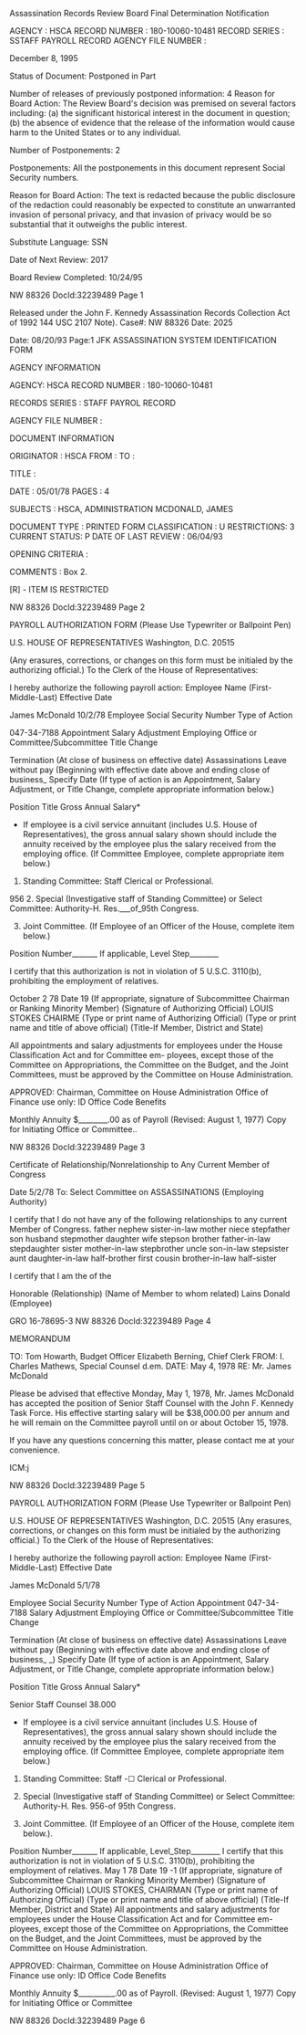 Assassination Records Review Board
Final Determination Notification

AGENCY : HSCA
RECORD NUMBER : 180-10060-10481
RECORD SERIES : SSTAFF PAYROLL RECORD
AGENCY FILE NUMBER :

December 8, 1995

Status of Document: Postponed in Part

Number of releases of previously postponed information: 4
Reason for Board Action: The Review Board's decision was premised on several factors
including: (a) the significant historical interest in the document in question; (b) the
absence of evidence that the release of the information would cause harm to the United
States or to any individual.

Number of Postponements: 2

Postponements: All the postponements in this document represent Social Security numbers.

Reason for Board Action: The text is redacted because the public disclosure of the redaction could
reasonably be expected to constitute an unwarranted invasion of personal privacy, and that invasion of
privacy would be so substantial that it outweighs the public interest.

Substitute Language: SSN

Date of Next Review: 2017

Board Review Completed: 10/24/95

NW 88326
DocId:32239489 Page 1

Released under the John F. Kennedy Assassination Records Collection Act of
1992 144 USC 2107 Note). Case#: NW 88326 Date: 2025

Date: 08/20/93
Page:1
JFK ASSASSINATION SYSTEM
IDENTIFICATION FORM

AGENCY INFORMATION

AGENCY: HSCA
RECORD NUMBER : 180-10060-10481

RECORDS SERIES :
STAFF PAYROL RECORD

AGENCY FILE NUMBER :

DOCUMENT INFORMATION

ORIGINATOR : HSCA
FROM :
TO :

TITLE :

DATE : 05/01/78
PAGES : 4

SUBJECTS :
HSCA, ADMINISTRATION
MCDONALD, JAMES

DOCUMENT TYPE : PRINTED FORM
CLASSIFICATION : U
RESTRICTIONS: 3
CURRENT STATUS: P
DATE OF LAST REVIEW : 06/04/93

OPENING CRITERIA :

COMMENTS :
Box 2.

[R] - ITEM IS RESTRICTED

NW 88326
DocId:32239489 Page 2

PAYROLL AUTHORIZATION FORM
(Please Use Typewriter
or Ballpoint Pen)

U.S. HOUSE OF REPRESENTATIVES
Washington, D.C. 20515

(Any erasures, corrections, or changes
on this form must be initialed by the
authorizing official.)
To the Clerk of the House of Representatives:

I hereby authorize the following payroll action:
Employee Name (First-Middle-Last) Effective Date

James McDonald 10/2/78
Employee Social Security Number Type of Action

047-34-7188 Appointment
Salary Adjustment
Employing Office or Committee/Subcommittee Title Change

Termination (At close of business on effective date)
Assassinations Leave without pay (Beginning with effective date above and ending
close of business_
Specify Date
(If type of action is an Appointment, Salary Adjustment, or Title Change, complete appropriate information below.)

Position Title Gross Annual Salary*
* If employee is a civil service annuitant (includes U.S. House of Representatives), the gross annual salary shown should include the annuity received by the employee
plus the salary received from the employing office.
(If Committee Employee, complete appropriate item below.)
1. Standing Committee: Staff Clerical or Professional.

956
2. Special (Investigative staff of Standing Committee) or Select Committee: Authority-H. Res.___of_95th Congress.

3. Joint Committee.
(If Employee of an Officer of the House, complete item below.)

Position Number_______ If applicable, Level Step________

I certify that this authorization is not in violation of 5 U.S.C. 3110(b), prohibiting the employment of
relatives.

October 2 78
Date 19
(If appropriate, signature of Subcommittee Chairman or Ranking Minority Member) (Signature of Authorizing Official)
LOUIS STOKES
CHAIRME (Type or print name of Authorizing Official)
(Type or print name and title of above official) (Title-If Member, District and State)

All appointments and salary adjustments for employees under the House Classification Act and for Committee em-
ployees, except those of the Committee on Appropriations, the Committee on the Budget, and the Joint Committees, must
be approved by the Committee on House Administration.

APPROVED:
Chairman, Committee on House Administration
Office of Finance use only:
ID
Office Code Benefits

Monthly Annuity $________.00 as of Payroll
(Revised: August 1, 1977)
Copy for Initiating Office or Committee..

NW 88326
DocId:32239489 Page 3

Certificate of Relationship/Nonrelationship to
Any Current Member of Congress

Date 5/2/78
To: Select Committee on ASSASSINATIONS
(Employing Authority)

I certify that I do not have any of the following relationships to any
current Member of Congress.
father nephew sister-in-law
mother niece stepfather
son husband stepmother
daughter wife stepson
brother father-in-law stepdaughter
sister mother-in-law stepbrother
uncle son-in-law stepsister
aunt daughter-in-law half-brother
first cousin brother-in-law half-sister

I certify that I am the of the

Honorable (Relationship)
(Name of Member to whom related)
Lains Donald
(Employee)

GRO
16-78695-3
NW 88326
DocId:32239489 Page 4

MEMORANDUM

TO: Tom Howarth, Budget Officer
Elizabeth Berning, Chief Clerk
FROM: I. Charles Mathews, Special Counsel d.em.
DATE: May 4, 1978
RE: Mr. James McDonald

Please be advised that effective Monday, May 1,
1978, Mr. James McDonald has accepted the position of
Senior Staff Counsel with the John F. Kennedy Task Force.
His effective starting salary will be $38,000.00 per annum
and he will remain on the Committee payroll until on or
about October 15, 1978.

If you have any questions concerning this matter,
please contact me at your convenience.

ICM:j

NW 88326
DocId:32239489 Page 5

PAYROLL AUTHORIZATION FORM
(Please Use Typewriter
or Ballpoint Pen)

U.S. HOUSE OF REPRESENTATIVES
Washington, D.C. 20515
(Any erasures, corrections, or changes
on this form must be initialed by the
authorizing official.)
To the Clerk of the House of Representatives:

I hereby authorize the following payroll action:
Employee Name (First-Middle-Last) Effective Date

James McDonald 5/1/78

Employee Social Security Number Type of Action
Appointment
047-34-7188
Salary Adjustment
Employing Office or Committee/Subcommittee Title Change

Termination (At close of business on effective date)
Assassinations
Leave without pay (Beginning with effective date above and ending
close of business_
_)
Specify Date
(If type of action is an Appointment, Salary Adjustment, or Title Change, complete appropriate information below.)

Position Title Gross Annual Salary*

Senior Staff Counsel 38.000
* If employee is a civil service annuitant (includes U.S. House of Representatives), the gross annual salary shown should include the annuity received by the employee
plus the salary received from the employing office.
(If Committee Employee, complete appropriate item below.)

1. Standing Committee: Staff -☐ Clerical or Professional.
2. Special (Investigative staff of Standing Committee) or Select Committee: Authority-H. Res. 956-of 95th Congress.

3. Joint Committee.
(If Employee of an Officer of the House, complete item below.).

Position Number_______ If applicable, Level_Step________
I certify that this authorization is not in violation of 5 U.S.C. 3110(b), prohibiting the employment of
relatives.
May 1 78
Date 19 -1
(If appropriate, signature of Subcommittee Chairman or Ranking Minority Member) (Signature of Authorizing Official)
LOUIS STOKES, CHAIRMAN
(Type or print name of Authorizing Official)
(Type or print name and title of above official) (Title-If Member, District and State)
All appointments and salary adjustments for employees under the House Classification Act and for Committee em-
ployees, except those of the Committee on Appropriations, the Committee on the Budget, and the Joint Committees, must
be approved by the Committee on House Administration.

APPROVED:
Chairman, Committee on House Administration
Office of Finance use only:
ID
Office Code Benefits

Monthly Annuity $__________.00 as of Payroll.
(Revised: August 1, 1977)
Copy for Initiating Office or Committee

NW 88326
DocId:32239489 Page 6
